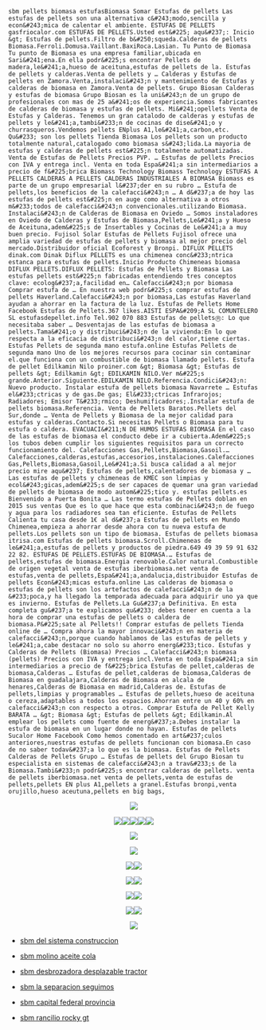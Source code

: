 
```
sbm pellets biomasa estufasBiomasa Somar Estufas de pellets Las estufas de pellets son una alternativa c&#243;modo,sencilla y econ&#243;mica de calentar el ambiente. ESTUFAS DE PELLETS gasfriocalor.com ESTUFAS DE PELLETS.Usted est&#225; aqu&#237;: Inicio &gt; Estufas de pellets.Filtro de b&#250;squeda.Calderas de pellets Biomasa.Ferroli.Domusa.Vaillant.BaxiRoca.Lasian. Tu Punto de Biomasa Tu punto de Biomasa es una empresa familiar,ubicada en Sari&#241;ena.En ella podr&#225;s encontrar Pellets de madera,le&#241;a,hueso de aceituna,estufas de pellets de la. Estufas de pellets y calderas.Venta de pellets y … Calderas y Estufas de pellets en Zamora.Venta,instalaci&#243;n y mantenimiento de Estufas y calderas de biomasa en Zamora.Venta de pellets. Grupo Biosan Calderas y estufas de biomasa Grupo Biosan es la uni&#243;n de un grupo de profesionales con mas de 25 a&#241;os de experiencia.Somos fabricantes de calderas de biomasa y estufas de pellets. Mi&#241;opellets Venta de Estufas y Calderas. Tenemos un gran catalodo de calderas y estufas de pellets y le&#241;a,tambi&#233;n de cocinas de dise&#241;o y churrasqueros.Vendemos pellets ENplus A1,le&#241;a,carbon,etc. Qu&#233; son los pellets Tienda Biomasa Los pellets son un producto totalmente natural,catalogado como biomasa s&#243;lida.La mayoria de estufas y calderas de pellets est&#225;n totalmente automatizadas. Venta de Estufas de Pellets Precios PVP. … Estufas de pellets Precios con IVA y entrega incl. Venta en toda Espa&#241;a sin intermediarios a precio de f&#225;brica Biomass Technology Biomass Technology ESTUFAS A PELLETS CALDERAS A PELLETS CALDERAS INDUSTRIALES A BIOMASA Biomass es parte de un grupo empresarial l&#237;der en su rubro … Estufa de pellets,los beneficios de la calefacci&#243;n … A d&#237;a de hoy las estufas de pellets est&#225;n en auge como alternativa a otros m&#233;todos de calefacci&#243;n convencionales.utilizando Biomasa. Instalaci&#243;n de Calderas de Biomasa en Oviedo … Somos instaladores en Oviedo de Calderas y Estufas de Biomasa,Pellets,Le&#241;a y Hueso de Aceituna,adem&#225;s de Insertables y Cocinas de Le&#241;a a muy buen precio. Fujisol Solar Estufas de Pellets Fujisol ofrece una amplia variedad de estufas de pellets y biomasa al mejor precio del mercado.Distribuidor oficial Ecoforest y Bronpi. DIFLUX PELLETS dinak.com Dinak Diflux PELLETS es una chimenea conc&#233;ntrica estanca para estufas de pellets.Inicio Producto Chimeneas biomasa DIFLUX PELLETS.DIFLUX PELLETS: Estufas de Pellets y Biomasa Las estufas pellets est&#225;n fabricadas entendiendo tres conceptos clave: ecolog&#237;a,facilidad en… Calefacci&#243;n por biomasa Comprar estufa de … En nuestra web podr&#225;s comprar estufas de pellets Haverland.Calefacci&#243;n por biomasa,Las estufas Haverland ayudan a ahorrar en la factura de la luz. Estufas de Pellets Home Facebook Estufas de Pellets.367 likes.AISTI ESPA&#209;A SL COMUNTELERO SL estufasdepellet.info Tel.902 070 883 Estufas de pelletsⓇ: Lo que necesitaba saber … Desventajas de las estufas de biomasa a pellets.Tama&#241;o y distribuci&#243;n de la vivienda:En lo que respecta a la eficacia de distribuci&#243;n del calor,tiene ciertas. Estufas Pellets de segunda mano estufa.online Estufas Pellets de segunda mano Uno de los mejores recursos para cocinar sin contaminar el.que funciona con un combustible de biomasa llamado pellets. Estufa de pellet Edilkamin Nilo proiner.com &gt; Biomasa &gt; Estufas de pellets &gt; Edilkamin &gt; EDILKAMIN NILO.Ver m&#225;s grande.Anterior.Siguiente.EDILKAMIN NILO.Referencia.Condici&#243;n: Nuevo producto. Instalar estufa de pellets biomasa Navarrete … Estufas el&#233;ctricas y de gas.De gas; El&#233;ctricas Infrarojos; Radiadores; Emisor T&#233;rmico; Deshumificadores;.Instalar estufa de pellets biomasa.Referencia. Venta de Pellets Baratos.Pellets del Sur,donde … Venta de Pellets y Biomasa de la mejor calidad para estufas y calderas.Contacto.Si necesitas Pellets o Biomasa para tu estufa o caldera. EVACUACI&#211;N DE HUMOS ESTUFAS BIOMASA En el caso de las estufas de biomasa el conducto debe ir a cubierta.Adem&#225;s los tubos deben cumplir los siguientes requisitos para un correcto funcionamiento del. Calefacciones Gas,Pellets,Biomasa,Gasoil.… Calefacciones,calderas,estufas,accesorios,instalaciones.Calefacciones Gas,Pellets,Biomasa,Gasoil,Le&#241;a.Si busca calidad a al mejor precio mire aqu&#237; Estufas de pellets,calentadores de biomasa y … Las estufas de pellets y chimeneas de KMEC son limpias y ecol&#243;gicas,adem&#225;s de ser capaces de quemar una gran variedad de pellets de biomasa de modo autom&#225;tico y. estufas pellets.es Bienvenido a Puerta Bonita … Las termo estufas de Pellets doblan en 2015 sus ventas Que es lo que hace que esta combinaci&#243;n de fuego y agua para los radiadores sea tan eficiente. Estufas de Pellets Calienta tu casa desde 1€ al d&#237;a Estufas de pellets en Mundo Chimenea,empieza a ahorrar desde ahora con tu nueva estufa de pellets.Los pellets son un tipo de biomasa. Estufas de pellets biomasa itrisa.com Estufas de pellets biomasa.Scroll.Chimeneas de le&#241;a,estufas de pellets y productos de piedra.649 49 39 59 91 632 22 82. ESTUFAS DE PELLETS.ESTUFAS DE BIOMASA.… Estufas de pellets,estufas de biomasa.Energia renovable.Calor natural.Combustible de origen vegetal venta de estufas iberbiomasa.net venta de estufas,venta de pellets,Espa&#241;a,andalucia,distribuidor Estufas de pellets Econ&#243;micas estufa.online Las calderas de biomasa o estufas de pellets son los artefactos de calefacci&#243;n de la &#233;poca,y ha llegado la temporada adecuada para adquirir uno ya que es invierno. Estufas de Pellets.La Gu&#237;a Definitiva. En esta completa gu&#237;a te explicamos qu&#233; debes tener en cuenta a la hora de comprar una estufas de pellets o caldera de biomasa.P&#225;sate al Pellets!! Comprar estufas de pellets Tienda online de … Compra ahora la mayor innovaci&#243;n en materia de calefacci&#243;n,porque cuando hablamos de las estufas de pellets y le&#241;a,cabe destacar no solo su ahorro energ&#233;tico. Estufas y Calderas de Pellets (Biomasa) Precios … Calefacci&#243;n biomasa (pellets) Precios con IVA y entrega incl.Venta en toda Espa&#241;a sin intermediarios a precio de f&#225;brica Estufas de pellet,calderas de biomasa,Calderas … Estufas de pellet,calderas de biomasa,Calderas de Biomasa en guadalajara,Calderas de Biomasa en alcala de henares,Calderas de Biomasa en madrid,Calderas de. Estufas de pellets,limpias y programables … Estufas de pellets,hueso de aceituna o cereza,adaptables a todos los espacios.Ahorran entre un 40 y 60% en calefacci&#243;n con respecto a otros. Comprar Estufa de Pellet Kelly BARATA … &gt; Biomasa &gt; Estufas de pellets &gt; Edilkamin.Al emplear los pellets como fuente de energ&#237;a.Debes instalar la estufa de biomasa en un lugar donde no hayan. Estufas de pellets Sucalor Home Facebook Como hemos comentado en art&#237;culos anteriores,nuestras estufas de pellets funcionan con biomasa.En caso de no saber todav&#237;a lo que es la biomasa. Estufas de Pellets Calderas de Pellets Grupo … Estufas de pellets del Grupo Biosan tu especialista en sistemas de calefacci&#243;n a trav&#233;s de la Biomasa.Tambi&#233;n podr&#225;s encontrar calderas de pellets. venta de pellets iberbiomasa.net venta de pellets,venta de estufas de pellets,pellets EN plus A1,pellets a granel.Estufas bronpi,venta orujillo,hueso aceutuna,pellets en big bags, 
```

<div align="center">

<a href="https://es-crusher.shibang-china.com/github&k=sbm+pellets+biomasa+estufas"><img src="https://static.shibang-china.com/es/crusher/logo.jpg"></a>

<a href="https://es-crusher.shibang-china.com/github&k=sbm+pellets+biomasa+estufas"><img src="https://static.shibang-china.com/es/crusher/index.jpg"></a><a href="https://es-crusher.shibang-china.com/material.htmlgithub&k=sbm+pellets+biomasa+estufas"><img src="https://static.shibang-china.com/es/crusher/material.jpg"></a><a href="https://es-crusher.shibang-china.com/application.htmlgithub&k=sbm+pellets+biomasa+estufas"><img src="https://static.shibang-china.com/es/crusher/application.jpg"></a><a href="https://es-crusher.shibang-china.com/aboutus.htmlgithub&k=sbm+pellets+biomasa+estufas"><img src="https://static.shibang-china.com/es/crusher/aboutus.jpg"></a><a href="https://es-crusher.shibang-china.com/contact.htmlgithub&k=sbm+pellets+biomasa+estufas"><img src="https://static.shibang-china.com/es/crusher/contact.jpg"></a>

<a href="https://es-crusher.shibang-china.com/github&k=sbm+pellets+biomasa+estufas"><img src="https://static.shibang-china.com/es/crusher/banner.jpg"></a>

<a href="https://swt.shibang-china.com/github&k=sbm+pellets+biomasa+estufas"><img src="https://static.shibang-china.com/es/crusher/text.jpg"></a>

<a href="https://swt.shibang-china.com/github&k=sbm+pellets+biomasa+estufas"><img src="https://static.shibang-china.com/es/crusher/chat.jpg"></a><a href="https://es-crusher.shibang-china.com/contact.htmlgithub&k=sbm+pellets+biomasa+estufas"><img src="https://static.shibang-china.com/es/crusher/message.jpg"></a>

<a href="https://es-crusher.shibang-china.com/products/pe.htmlgithub&k=sbm+pellets+biomasa+estufas"><img src="https://static.shibang-china.com/es/crusher/pe.jpg"></a><a href="https://es-crusher.shibang-china.com/products/pf.htmlgithub&k=sbm+pellets+biomasa+estufas"><img src="https://static.shibang-china.com/es/crusher/pf.jpg"></a>

<a href="https://es-crusher.shibang-china.com/products/hpt.htmlgithub&k=sbm+pellets+biomasa+estufas"><img src="https://static.shibang-china.com/es/crusher/hpt.jpg"></a><a href="https://es-crusher.shibang-china.com/products/vsi.htmlgithub&k=sbm+pellets+biomasa+estufas"><img src="https://static.shibang-china.com/es/crusher/vsi.jpg"></a>

<a href="https://es-crusher.shibang-china.com/products/klv.htmlgithub&k=sbm+pellets+biomasa+estufas"><img src="https://static.shibang-china.com/es/crusher/klv.jpg"></a><a href="https://es-crusher.shibang-china.com/products/portable.htmlgithub&k=sbm+pellets+biomasa+estufas"><img src="https://static.shibang-china.com/es/crusher/portable.jpg"></a>

<a href="https://swt.shibang-china.com/github&k=sbm+pellets+biomasa+estufas"><img src="https://static.shibang-china.com/es/crusher/case.jpg"></a>

</div>


* [sbm del sistema construccion](sbm%20del%20sistema%20construccion.md)

* [sbm molino aceite cola](sbm%20molino%20aceite%20cola.md)

* [sbm desbrozadora desplazable tractor](sbm%20desbrozadora%20desplazable%20tractor.md)

* [sbm la separacion seguimos](sbm%20la%20separacion%20seguimos.md)

* [sbm capital federal provincia](sbm%20capital%20federal%20provincia.md)

* [sbm rancilio rocky gt](sbm%20rancilio%20rocky%20gt.md)